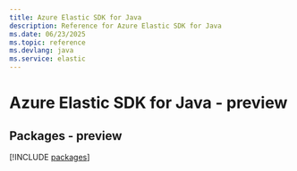 ```yaml
---
title: Azure Elastic SDK for Java
description: Reference for Azure Elastic SDK for Java
ms.date: 06/23/2025
ms.topic: reference
ms.devlang: java
ms.service: elastic
---
```

# Azure Elastic SDK for Java - preview
## Packages - preview
[!INCLUDE [packages](elastic-index.md)]